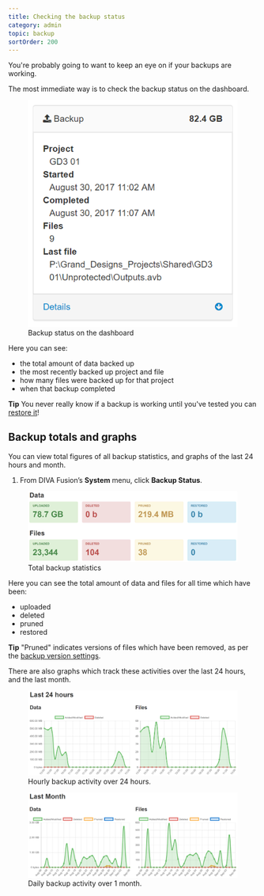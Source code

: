 ```yaml
---
title: Checking the backup status
category: admin
topic: backup
sortOrder: 200
---
```


You're probably going to want to keep an eye on if your backups are working.

The most immediate way is to check the backup status on the dashboard.

<figure>
  <img src="/images/v2/fusion/backup-status.png" alt="Backup status" />
  <figcaption>Backup status on the dashboard</figcaption>
</figure>

Here you can see:

- the total amount of data backed up
- the most recently backed up project and file
- how many files were backed up for that project
- when that backup completed

<p class="tip">
  <strong>Tip</strong>
  You never really know if a backup is working until you've tested you can <a href="/v4/admin/restoring-projects-bins.html">restore it</a>!
</p>


## Backup totals and graphs

You can view total figures of all backup statistics, and graphs of the last 24 hours and month.

1. From DIVA Fusion’s **System** menu, click **Backup Status**.

<figure>
  <img src="/images/v2/fusion/backup-totals.png" alt="Backup statistics" />
  <figcaption>Total backup statistics</figcaption>
</figure>

Here you can see the total amount of data and files for all time which have been:

 - uploaded
 - deleted
 - pruned
 - restored

<p class="tip">
  <strong>Tip</strong>
  "Pruned" indicates versions of files which have been removed, as per the <a href="/v4/admin/backup-version-settings.html">backup version settings</a>.
</p>

There are also graphs which track these activities over the last 24 hours, and the last month.

<figure>
  <img src="/images/v2/fusion/backup-graph-day.png" alt="Last day" />
  <figcaption>Hourly backup activity over 24 hours.</figcaption>
</figure>

<figure>
  <img src="/images/v2/fusion/backup-graph-month.png" alt="Last month" />
  <figcaption>Daily backup activity over 1 month.</figcaption>
</figure>

